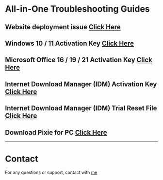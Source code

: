 # All-in-One Troubleshooting Guides

## Website deployment issue [Click Here](./main/website-deployment-issue/README.md)

## Windows 10 / 11 Activation Key [Click Here](./main/windows-activation-key/README.md)

## Microsoft Office 16 / 19 / 21 Activation Key [Click Here](./main/microsoft-office-activation-key/README.md)

## Internet Download Manager (IDM) Activation Key [Click Here](./main/idm-activation-key/README.md)

## Internet Download Manager (IDM) Trial Reset File [Click Here](./main/idm-reset/README.md)

## Download Pixie for PC [Click Here](./main/pixie/README.md)

---

# Contact

For any questions or support, contact with [me](https://aminulislamemon.com/)
